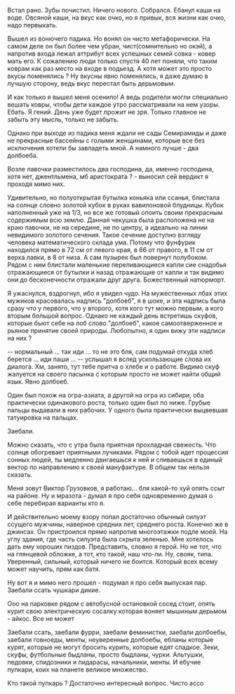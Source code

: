 Встал рано. Зубы почистил. Ничего нового. Собрался. Ебанул каши на воде. Овсяной каши, на вкус как очко, но я привык, вся жизни как очко, надо первыкать.

Вышел из вонючего падика. Но вонял он чисто метафорически. На самом деле он был более чем убран, чист(сомнительно но окэй), а напротив входа лежал аттрибут всех успешных семей совка - ковер мать его. К сожалению люди только спустя 40 лет поняли, что таким коврам как раз место на входе в подьезд. А хотя может это просто вкусы поменялись ? Ну вкусны явно поменялись, я даже думаю в лучшую сторону, ведь вкус перестал быть дерьмовым. 

И как только я вышел меня осенило! А ведь родители могли специально вешать ковры, чтобы дети каждое утро рассматривали на нем узоры. Ебать. Я гений. День уже будет прожит не зря. Только главное не забыть эту мысль, только не забыть.

Однако при выходе из падика меня ждали не  сады Семирамиды и даже не прекрасные бассейны с голыми женщинами, которые все без исключения хотели бы  завладеть мной. А намного лучше - два долбоеба. 

Возле лавочки разместилось два господина, да, именно господина, хотя нет, джентльмена, мб аристократа ? - выносил сей вердикт я проходя мимо них. 

Удивительно, но полуоткрытая бутылка коньяка или ссанья, блистала на солнце словно золотой кубок в руках вавилоновой блудницы. Кубок наполненный уже на 1/3, но все же готовый опоить своим прекрасным содержимым всю землю. Данная чекушка была расположена не на краю лавочки, не на середине, не по центру, а идеально на линии невидимого золотого сечения. Такое сечение доступно взгляду человека математического склада ума. Потому что фунфурик находился прямо в 72 см от левого края, в 66 от правого, в 11 см от верха лавки, в 8 от низа. А сам пузырек был повернут полубоком. Рядом с ним блистали маленькие переливающиеся капли сие снадобья отражающиеся от бутылки и назад отражающие от капли и так видимо они до бесконечности отражали друг друга. Божественный натюрморт. 

Я ужаснулся, вздрогнул, ибо я увидел чудо. На мужественных лбах этих мужиков красовалась надпись "долбоеб", я в шоке, и эта надпись была сразу что у первого, что у второго, хотя кого тут можно первым, а кого вторым большой вопрос. Однако не каждый день встретишь скуфов, которые бьют себе на лоб слово "долбоеб", какое самоотверженное и рьяное принятие своей природы. Любопытно, я один вижу эти надписи на них ? 

-- нормальный ... так иди ... то не это бля, сам подумай откуда хлеб берется ... иди паши ... -- услышал я вслед ускользающие слова их диалога. Хм, занято, тут тебе притча о хлебе и о работе. Видимо скуф жалуется на своего пасынка с которым просто не может найти общий язык. Явно долбоеб. 

Один был похож на огра-азиата, а другой на огра из сибири, оба практически одинакового роста, только один был по ниже. Грубые пальцы выдавали в них рабочих. У одного была практически выцвевшая татуировка на пальцах.

Заебали.

Можно сказать, что с утра была приятная прохладная свежесть. Что солнце обогревает приятными лучиками. Рядом с тобой идет процессия сонных людей, ты медленно двигаешься к ней и сливаешься в единый вектор по направлению к своей мануфактуре. В общем так нельзя сказать. 

Меня зовут Виктор Грузовков, я работаю... бля какой-то хуй опять ссыт на районе. Ну и мразота - думал я про себя одновременно думая о себе перебирая варианты кто я. 

И действительно моему взору попал достаточно обычный силуэт ссущего мужчины, наверное средних лет, среднего роста. Конечно же в джинсах. Он пристроился прямо напротив многоэтажки подле моей. На углу здания, где часть силуэта была скрыта зеленью. Мне хотелось дать ему хороших пиздов. Представить, словно я герой. Но не тот, что на глянцевой обложке, а тот, кто такой, наш что-ли. Ну, свояк, типа. Уверенный, сильный, который ничего не боится. Который всех всему может научить, прям как батя. 

Ну вот я и мимо него прошел -  подумал я про себя выпуская пар. Заебали ссать чушкари дикие.

Ооо на парковке рядом с автобусной остановкой сосед стоит, опять курит свою электрическую сосалку которая воняет мышиным дерьмом - айкос. Все не может

Заебали ссать, заебали фурри, заебали феминистки, заебали долбоебы, заебали говноеды, менты, неуверенные долбоебы, ебланы которые курят, которые не могут бросить курить, которые едят сладкое. Зеки, скуфы, футбольные быдланы, просто быдланы, чурки. Альтушки, педовки, спидозники и пидарасы, начальники, менты. И ебучие пупкари, коих на планете великое множество. 

Кто такой пупкарь ? Достаточно интересный вопрос. Чисто ассо




